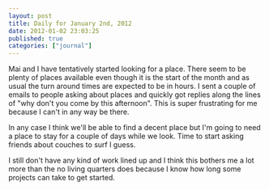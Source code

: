 ```yaml
---
layout: post
title: Daily for January 2nd, 2012
date: 2012-01-02 23:03:25
published: true
categories: ["journal"]
---
```

 
Mai and I have tentatively started looking for a place. There seem to be plenty of places available even though it is the start of the month and as usual the turn around times are expected to be in hours. I sent a couple of emails to people asking about places and quickly got replies along the lines of "why don't you come by this afternoon". This is super frustrating for me because I can't in any way be there.

In any case I think we'll be able to find a decent place but I'm going to need a place to stay for a couple of days while we look. Time to start asking friends about couches to surf I guess.

I still don't have any kind of work lined up and I think this bothers me a lot more than the no living quarters does because I know how long some projects can take to get started.
